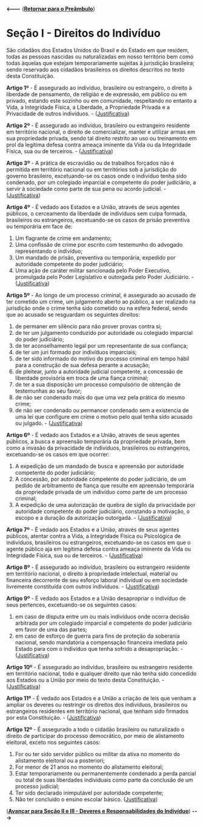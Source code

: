 **<---** ([**Retornar para o Preâmbulo**](README.md))


# Seção I - Direitos do Indivíduo

São cidadãos dos Estados Unidos do Brasil e do Estado em que residem, todas as pessoas nascidas ou naturalizadas em nosso território bem como todas àquelas que estejam temporariamente sujeitas à jurisdição brasileira; sendo reservado aos cidadãos brasileiros os direitos descritos no texto desta Constituição.

**Artigo 1º** - É assegurado ao indivíduo, brasileiro ou estrangeiro, o direito à liberdade de pensamento, de religião e de expressão, em público ou em privado, estando este sozinho ou em comunidade, respeitando no entanto a Vida, a Integridade Física, a Liberdade, a Propriedade Privada e a Privacidade de outros indivíduos. - ([Justificativa](justificativa/Artigo1.md))

**Artigo 2º** - É assegurado ao indivíduo, brasileiro ou estrangeiro residente em território nacional, o direito de comercializar, manter e utilizar armas em sua propriedade privada, sendo tal direito restrito ao uso ou treinamento em prol da legítima defesa contra ameaça iminente da Vida ou da Integridade Física, sua ou de terceiros. - ([Justificativa](justificativa/Artigo2.md))

**Artigo 3º** - A prática de escravidão ou de trabalhos forçados não é permitida em território nacional ou em territórios sob a jurisdição do governo brasileiro, excetuando-se os casos onde o indivíduo tenha sido condenado, por um colegiado imparcial e competente do poder judiciário, a servir à sociedade como parte de sua pena ou acordo judicial. - ([Justificativa](justificativa/Artigo3.md))

**Artigo 4º** - É vedado aos Estados e a União, através de seus agentes públicos, o cerceamento da liberdade de indivíduos sem culpa formada, brasileiros ou estrangeiros, excetuando-se os casos de prisão preventiva ou temporária em face de:
1. Um flagrante de crime em andamento;
2. Uma confissão de crime por escrito com testemunho do advogado representando o indivíduo;
3. Um mandado de prisão, preventiva ou temporária, expedido por autoridade competente do poder judiciário;
4. Uma ação de caráter militar sancionada pelo Poder Executivo, promulgada pelo Poder Legislativo e outorgada pelo Poder Judiciário. - ([Justificativa](justificativa/Artigo4.md))

**Artigo 5º** - Ao longo de um processo criminal, é assegurado ao acusado de ter cometido um crime, um julgamento aberto ao público, a ser realizado na jurisdição onde o crime tenha sido cometido ou na esfera federal, sendo que ao acusado se resguardam os seguintes direitos:
1. de permaner em silêncio para não prover provas contra sí;
2. de ter um julgamento conduzido por autoridade ou colegiado imparcial do poder judiciário;
3. de ter aconselhamento legal por um representante de sua confiança;
4. de ter um juri formado por indivíduos imparciais;
5. de ter sido informado do motivo do processo criminal em tempo hábil para a construção de sua defesa perante a acusação;
6. de pleitear, junto a autoridade judicial competente, a concessão de liberdade provisória em troca de uma fiança criminal;
7. de ter a sua disposição um processo compulsório de obtenção de testemunhas ao seu favor;
8. de não ser condenado mais do que uma vez pela prática do mesmo crime;
9. de não ser condenado ou permancer condenado sem a existencia de uma lei que configure em crime o motivo pelo qual tenha sido acusado ou julgado. - ([Justificativa](justificativa/Artigo5.md))

**Artigo 6º** - É vedado aos Estados e a União, através de seus agentes públicos, a busca e apreensão temporária da propriedade privada, bem como a invasão da privacidade de indivíduos, brasileiros ou estrangeiros, excetuando-se os casos em que ocorrer:
1. A expedição de um mandado de busca e apreensão por autoridade competente do poder judiciário;
2. A concessão, por autoridade competente do poder judiciário, de um pedido de arbitramento de fiança que resulte em apreensão temporária da propriedade privada de um indivíduo como parte de um processo criminal;
3. A expedição de uma autorização de quebra de sigilo da privacidade por autoridade competente do poder judiciário, constando a motivação, o escopo e a duração da autorização outorgada. - ([Justificativa](justificativa/Artigo6.md))

**Artigo 7º** - É vedado aos Estados e a União, através de seus agentes públicos, atentar contra a Vida, a Integridade Física ou Psicológica de indivíduos, brasileiros ou estrangeiros, excetuando-se os casos em que o agente público aja em legítima defesa contra ameaça iminente da Vida ou Integridade Física, sua ou de terceiros. - ([Justificativa](justificativa/Artigo7.md))

**Artigo 8º** - É assegurado ao indivíduo, brasileiro ou estrangeiro residente em território nacional, o direito à propriedade intelectual, material ou financeira decorrente de seu esforço laboral individual ou em sociedade livremente constituída com outros indivíduos. - ([Justificativa](justificativa/Artigo8.md))

**Artigo 9º** - É vedado aos Estados e a União desapropriar o indivíduo de seus pertences, excetuando-se os seguintes casos:
1. em caso de disputa entre um ou mais indivíduos onde ocorra decisão arbitrada por um colegiado imparcial e competente do poder judiciário em favor de uma das partes;
2. em caso de esforço de guerra para fins de proteção da soberania nacional, sendo mandatória a compensação financeira imediata pelo Estado para com o indivíduo que tenha sofrido a desapropriação. - ([Justificativa](justificativa/Artigo9.md))

**Artigo 10º** - É assegurado ao indivíduo, brasileiro ou estrangeiro residente em território nacional, todo e qualquer direito que não tenha sido concedido aos Estados ou a União por meio do texto desta Constituição. - ([Justificativa](justificativa/Artigo10.md))

**Artigo 11º** - É vedado aos Estados e a União a criação de leis que venham a ampliar os deveres ou restringir os direitos dos indivíduos, brasileiros ou estrangeiros residentes em território nacional, que tenham sido firmados por esta Constituição. - ([Justificativa](justificativa/Artigo11.md))

**Artigo 12º** - É assegurado a todo o cidadão brasileiro ou naturalizado o direito de participar do processo democrático, por meio de alistamento eleitoral, exceto nos seguintes casos:
1. For ou ter sido servidor público ou militar da ativa no momento do alistamento eleitoral ou a posteriori;
2. For menor de 21 anos no momento do alistamento eleitoral;
3. Estar temporariamente ou permanentemente condenado a perda parcial ou total de suas liberdades individuais como parte da conclusão de um processo judicial;
4. Ter sido declarado inimputável por autoridade competente;
5. Não ter concluído o ensino escolar básico.
([Justificativa](justificativa/Artigo12.md))

([**Avançar para Seção II e III - Deveres e Responsabilidades do Indivíduo**](DeveresResponsabilidadesDoIndividuo.md)) **--->**

